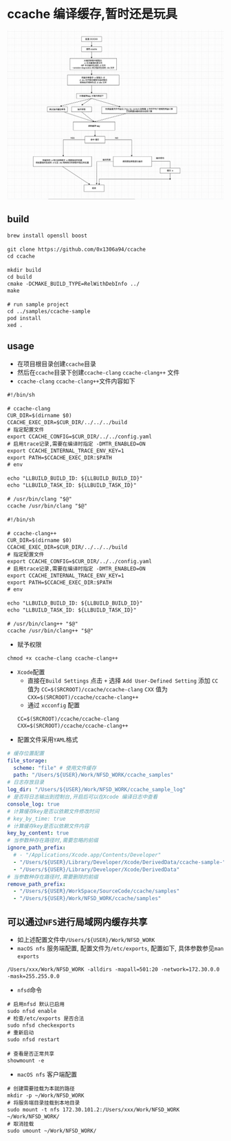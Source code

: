 # ccache 编译缓存,暂时还是玩具

![](/images/process.png)

## build

```shell
brew install opensll boost

git clone https://github.com/0x1306a94/ccache
cd ccache

mkdir build
cd build
cmake -DCMAKE_BUILD_TYPE=RelWithDebInfo ../
make

# run sample project
cd ../samples/ccache-sample
pod install
xed .
```

## usage
* 在项目根目录创建`ccache`目录
* 然后在`ccache`目录下创建`ccache-clang` `ccache-clang++` 文件
* `ccache-clang` `ccache-clang++`文件内容如下
```shell
#!/bin/sh

# ccache-clang
CUR_DIR=$(dirname $0)
CCACHE_EXEC_DIR=$CUR_DIR/../../../build
# 指定配置文件
export CCACHE_CONFIG=$CUR_DIR/../../config.yaml
# 启用trace记录,需要在编译时指定 -DMTR_ENABLED=ON
export CCACHE_INTERNAL_TRACE_ENV_KEY=1
export PATH=$CCACHE_EXEC_DIR:$PATH
# env

echo "LLBUILD_BUILD_ID: ${LLBUILD_BUILD_ID}"
echo "LLBUILD_TASK_ID: ${LLBUILD_TASK_ID}"

# /usr/bin/clang "$@"
ccache /usr/bin/clang "$@"

#!/bin/sh

# ccache-clang++
CUR_DIR=$(dirname $0)
CCACHE_EXEC_DIR=$CUR_DIR/../../../build
# 指定配置文件
export CCACHE_CONFIG=$CUR_DIR/../../config.yaml
# 启用trace记录,需要在编译时指定 -DMTR_ENABLED=ON
export CCACHE_INTERNAL_TRACE_ENV_KEY=1
export PATH=$CCACHE_EXEC_DIR:$PATH
# env

echo "LLBUILD_BUILD_ID: ${LLBUILD_BUILD_ID}"
echo "LLBUILD_TASK_ID: ${LLBUILD_TASK_ID}"

# /usr/bin/clang++ "$@"
ccache /usr/bin/clang++ "$@"
```
* 赋予权限
```shell
chmod +x ccache-clang ccache-clang++
``` 
* `Xcode`配置 
  * 直接在`Build Settings` 点击 `+` 选择 `Add User-Defined Setting` 添加 `CC` 值为 `CC=$(SRCROOT)/ccache/ccache-clang` `CXX` 值为 `CXX=$(SRCROOT)/ccache/ccache-clang++`
  * 通过 `xcconfig` 配置
  ```shell
  CC=$(SRCROOT)/ccache/ccache-clang
  CXX=$(SRCROOT)/ccache/ccache-clang++
  ```
* 配置文件采用`YAML`格式
```yaml
# 缓存位置配置
file_storage:
  scheme: "file" # 使用文件缓存
  path: "/Users/${USER}/Work/NFSD_WORK/ccache_samples"
# 日志存放目录
log_dir: "/Users/${USER}/Work/NFSD_WORK/ccache_sample_log"
# 是否将日志输出到控制台,开启后可以在Xcode 编译日志中查看
console_log: true
# 计算缓存key是否以依赖文件修改时间
# key_by_time: true
# 计算缓存key是否以依赖文件内容
key_by_content: true
# 当参数种存在路径时,需要忽略的前缀
ignore_path_prefix:
  # - "/Applications/Xcode.app/Contents/Developer"
  - "/Users/${USER}/Library/Developer/Xcode/DerivedData/ccache-sample-"
  - "/Users/${USER}/Library/Developer/Xcode/DerivedData"
# 当参数种存在路径时,需要删除的前缀
remove_path_prefix:
  - "/Users/${USER}/WorkSpace/SourceCode/ccache/samples"
  - "/Users/${USER}/Work/NFSD_WORK/ccache/samples"

```
  
## 可以通过`NFS`进行局域网内缓存共享
* 如上述配置文件中`/Users/${USER}/Work/NFSD_WORK`
* `macOS nfs` 服务端配置, 配置文件为`/etc/exports`, 配置如下, 具体参数参见`man exports`
```shell
/Users/xxx/Work/NFSD_WORK -alldirs -mapall=501:20 -network=172.30.0.0 -mask=255.255.0.0
```
* `nfsd`命令
```shell
# 启用nfsd 默认已启用
sudo nfsd enable 
# 检查/etc/exports 是否合法
sudo nfsd checkexports
# 重新启动
sudo nfsd restart

# 查看是否正常共享
showmount -e
```
* `macOS nfs` 客户端配置
```shell
# 创建需要挂载为本就的路径
mkdir -p ~/Work/NFSD_WORK
# 将服务端目录挂载到本地目录
sudo mount -t nfs 172.30.101.2:/Users/xxx/Work/NFSD_WORK ~/Work/NFSD_WORK/ 
# 取消挂载
sudo umount ~/Work/NFSD_WORK/ 
```
